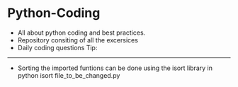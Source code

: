 # Python-Coding
- All about python coding and best practices.
- Repository consiting of all the excersices 
- Daily coding questions
Tip:
---
- Sorting the imported funtions can be done using the isort library in python
    isort file_to_be_changed.py
